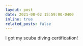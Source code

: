 ```yaml
---
layout: post
date: 2021-08-02 15:59:00-0400
inline: true
related_posts: false
---
```


I got my scuba diving certification! 
